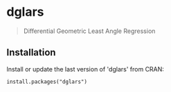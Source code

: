 # dglars
> Differential Geometric Least Angle Regression

## Installation

Install or update the last version of 'dglars' from CRAN:

```
install.packages("dglars")
```
